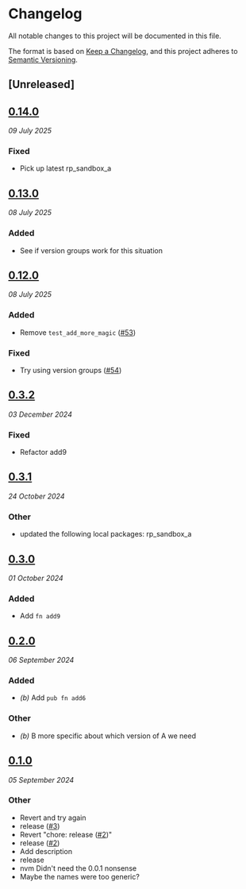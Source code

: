 # Changelog
All notable changes to this project will be documented in this file.

The format is based on [Keep a Changelog](https://keepachangelog.com/en/1.0.0/),
and this project adheres to [Semantic Versioning](https://semver.org/spec/v2.0.0.html).

## [Unreleased]

## [0.14.0](https://github.com/scouten-adobe/rp-sandbox/compare/rp_sandbox_b-v0.13.0...rp_sandbox_b-v0.14.0)
_09 July 2025_

### Fixed

* Pick up latest rp_sandbox_a

## [0.13.0](https://github.com/scouten-adobe/rp-sandbox/compare/rp_sandbox_b-v0.12.0...rp_sandbox_b-v0.13.0)
_08 July 2025_

### Added

* See if version groups work for this situation

## [0.12.0](https://github.com/scouten-adobe/rp-sandbox/compare/rp_sandbox_b-v0.11.0...rp_sandbox_b-v0.12.0)
_08 July 2025_

### Added

* Remove `test_add_more_magic` ([#53](https://github.com/scouten-adobe/rp-sandbox/pull/53))

### Fixed

* Try using version groups ([#54](https://github.com/scouten-adobe/rp-sandbox/pull/54))

## [0.3.2](https://github.com/scouten-adobe/rp-sandbox/compare/rp_sandbox_b-v0.3.1...rp_sandbox_b-v0.3.2)
_03 December 2024_

### Fixed

* Refactor add9

## [0.3.1](https://github.com/scouten-adobe/rp-sandbox/compare/rp_sandbox_b-v0.3.0...rp_sandbox_b-v0.3.1)
_24 October 2024_

### Other
* updated the following local packages: rp_sandbox_a

## [0.3.0](https://github.com/scouten-adobe/rp-sandbox/compare/rp_sandbox_b-v0.2.0...rp_sandbox_b-v0.3.0)
_01 October 2024_

### Added
* Add `fn add9`

## [0.2.0](https://github.com/scouten-adobe/rp-sandbox/compare/rp_sandbox_b-v0.1.0...rp_sandbox_b-v0.2.0)
_06 September 2024_

### Added
* *(b)* Add `pub fn add6`

### Other
* *(b)* B more specific about which version of A we need

## [0.1.0](https://github.com/scouten-adobe/rp-sandbox/releases/tag/rp_sandbox_b-v0.1.0)
_05 September 2024_

### Other
* Revert and try again
* release ([#3](https://github.com/scouten-adobe/rp-sandbox/pull/3))
* Revert "chore: release ([#2](https://github.com/scouten-adobe/rp-sandbox/pull/2))"
* release ([#2](https://github.com/scouten-adobe/rp-sandbox/pull/2))
* Add description
* release
* nvm Didn't need the 0.0.1 nonsense
* Maybe the names were too generic?
